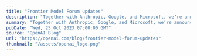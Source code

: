 ```yaml
---
title: "Frontier Model Forum updates"
description: "Together with Anthropic, Google, and Microsoft, we’re announcing the new Executive Director of the Frontier Model Forum and a new $10 million AI Safety Fund."
summary: "Together with Anthropic, Google, and Microsoft, we’re announcing the new Executive Director of the Frontier Model Forum and a new $10 million AI Safety Fund."
pubDate: "Wed, 25 Oct 2023 07:00:00 GMT"
source: "OpenAI Blog"
url: "https://openai.com/blog/frontier-model-forum-updates"
thumbnail: "/assets/openai_logo.png"
---
```


